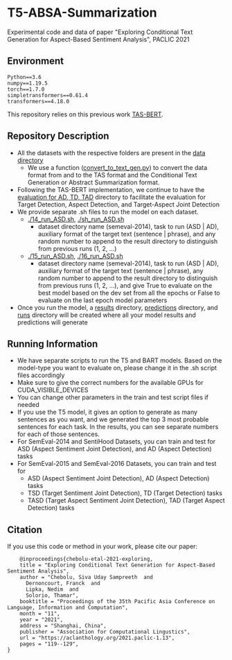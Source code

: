 # T5-ABSA-Summarization
Experimental code and data of paper "Exploring Conditional Text Generation for Aspect-Based Sentiment Analysis", PACLIC 2021

## Environment
    Python==3.6
    numpy==1.19.5
    torch==1.7.0
    simpletransformers==0.61.4
    transformers==4.18.0

This repository relies on this previous work [TAS-BERT](https://github.com/sysulic/TAS-BERT).

## Repository Description
- All the datasets with the respective folders are present in the [data directory](data)
  - We use a function ([convert_to_text_gen.py](data/semeval-2016/convert_to_text_gen.py)) to convert the data format from and to the TAS format and the Conditional Text Generation or Abstract Summarization format.
- Following the TAS-BERT implementation, we continue to have the [evaluation for AD, TD, TAD](evaluation_for_AD_TD_TAD) directory to facilitate the evaluation for Target Detection, Aspect Detection, and Target-Aspect Joint Detection
- We provide separate .sh files to run  the model on each dataset.
  - [./14_run_ASD.sh](./14_run_ASD.sh), [./sh_run_ASD.sh](./sh_run_ASD.sh)
    - dataset directory name (semeval-2014), task to run (ASD | AD), auxiliary format of the target text (sentence | phrase), and any random number to append to the result directory to distinguish from previous runs (1, 2, ...)
  - [./15_run_ASD.sh](./15_run_ASD.sh), [./16_run_ASD.sh](./16_run_ASD.sh)
    - dataset directory name (semeval-2014), task to run (ASD | AD), auxiliary format of the target text (sentence | phrase), any random number to append to the result directory to distinguish from previous runs (1, 2, ...), and give True to evaluate on the best model based on the dev set from all the epochs or False to evaluate on the last epoch model parameters
- Once you run the model, a [results](results) directory, [predictions](predictions) directory, and [runs](runs) directory will be created where all your model results and predictions will generate

## Running Information
- We have separate scripts to run the T5 and BART models. Based on the model-type you want to evaluate on, please change it in the .sh script files accordingly
- Make sure to give the correct numbers for the available GPUs for CUDA_VISIBLE_DEVICES
- You can change other parameters in the train and test script files if needed
- If you use the T5 model, it gives an option to generate as many sentences as you want, and we generated the top 3 most probable sentences for each task. In the results, you can see separate numbers for each of those sentences.
- For SemEval-2014 and SentiHood Datasets, you can train and test for ASD (Aspect Sentiment Joint Detection), and AD (Aspect Detection) tasks
- For SemEval-2015 and SemEval-2016 Datasets, you can train and test for 
  - ASD (Aspect Sentiment Joint Detection), AD (Aspect Detection) tasks
  - TSD (Target Sentiment Joint Detection), TD (Target Detection) tasks
  - TASD (Target Aspect Sentiment Joint Detection), TAD (Target Aspect Detection) tasks

## Citation
If you use this code or method in your work, please cite our paper: 

        @inproceedings{chebolu-etal-2021-exploring,
        title = "Exploring Conditional Text Generation for Aspect-Based Sentiment Analysis",
        author = "Chebolu, Siva Uday Sampreeth  and
          Dernoncourt, Franck  and
          Lipka, Nedim  and
          Solorio, Thamar",
        booktitle = "Proceedings of the 35th Pacific Asia Conference on Language, Information and Computation",
        month = "11",
        year = "2021",
        address = "Shanghai, China",
        publisher = "Association for Computational Lingustics",
        url = "https://aclanthology.org/2021.paclic-1.13",
        pages = "119--129",
    }

  

    